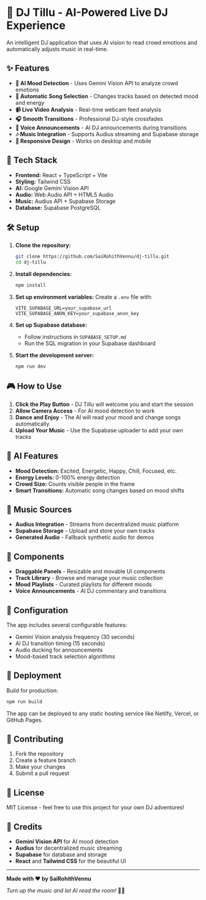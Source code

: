 # 🎵 DJ Tillu - AI-Powered Live DJ Experience

An intelligent DJ application that uses AI vision to read crowd emotions and automatically adjusts music in real-time.

## ✨ Features

- **🤖 AI Mood Detection** - Uses Gemini Vision API to analyze crowd emotions
- **🎵 Automatic Song Selection** - Changes tracks based on detected mood and energy
- **📹 Live Video Analysis** - Real-time webcam feed analysis
- **🎧 Smooth Transitions** - Professional DJ-style crossfades
- **🎤 Voice Announcements** - AI DJ announcements during transitions
- **🎶 Music Integration** - Supports Audius streaming and Supabase storage
- **📱 Responsive Design** - Works on desktop and mobile

## 🚀 Tech Stack

- **Frontend:** React + TypeScript + Vite
- **Styling:** Tailwind CSS
- **AI:** Google Gemini Vision API
- **Audio:** Web Audio API + HTML5 Audio
- **Music:** Audius API + Supabase Storage
- **Database:** Supabase PostgreSQL

## 🛠️ Setup

1. **Clone the repository:**
   ```bash
   git clone https://github.com/SaiRohithVennu/dj-tillu.git
   cd dj-tillu
   ```

2. **Install dependencies:**
   ```bash
   npm install
   ```

3. **Set up environment variables:**
   Create a `.env` file with:
   ```env
   VITE_SUPABASE_URL=your_supabase_url
   VITE_SUPABASE_ANON_KEY=your_supabase_anon_key
   ```

4. **Set up Supabase database:**
   - Follow instructions in `SUPABASE_SETUP.md`
   - Run the SQL migration in your Supabase dashboard

5. **Start the development server:**
   ```bash
   npm run dev
   ```

## 🎮 How to Use

1. **Click the Play Button** - DJ Tillu will welcome you and start the session
2. **Allow Camera Access** - For AI mood detection to work
3. **Dance and Enjoy** - The AI will read your mood and change songs automatically
4. **Upload Your Music** - Use the Supabase uploader to add your own tracks

## 🤖 AI Features

- **Mood Detection:** Excited, Energetic, Happy, Chill, Focused, etc.
- **Energy Levels:** 0-100% energy detection
- **Crowd Size:** Counts visible people in the frame
- **Smart Transitions:** Automatic song changes based on mood shifts

## 🎵 Music Sources

- **Audius Integration** - Streams from decentralized music platform
- **Supabase Storage** - Upload and store your own tracks
- **Generated Audio** - Fallback synthetic audio for demos

## 📱 Components

- **Draggable Panels** - Resizable and movable UI components
- **Track Library** - Browse and manage your music collection
- **Mood Playlists** - Curated playlists for different moods
- **Voice Announcements** - AI DJ commentary and transitions

## 🔧 Configuration

The app includes several configurable features:
- Gemini Vision analysis frequency (30 seconds)
- AI DJ transition timing (15 seconds)
- Audio ducking for announcements
- Mood-based track selection algorithms

## 🚀 Deployment

Build for production:
```bash
npm run build
```

The app can be deployed to any static hosting service like Netlify, Vercel, or GitHub Pages.

## 🤝 Contributing

1. Fork the repository
2. Create a feature branch
3. Make your changes
4. Submit a pull request

## 📄 License

MIT License - feel free to use this project for your own DJ adventures!

## 🎉 Credits

- **Gemini Vision API** for AI mood detection
- **Audius** for decentralized music streaming
- **Supabase** for database and storage
- **React** and **Tailwind CSS** for the beautiful UI

---

**Made with ❤️ by SaiRohithVennu**

*Turn up the music and let AI read the room!* 🎵✨